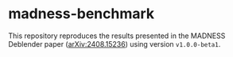 # madness-benchmark

This repository reproduces the results presented in the MADNESS Deblender paper ([arXiv:2408.15236](https://arxiv.org/abs/2408.15236v1)) using version `v1.0.0-beta1`. 


